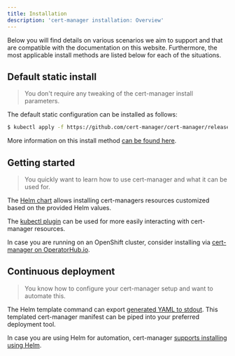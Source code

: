 ```yaml
---
title: Installation
description: 'cert-manager installation: Overview'
---
```


Below you will find details on various scenarios we aim to support and that are
compatible with the documentation on this website. Furthermore, the most applicable
install methods are listed below for each of the situations.

## Default static install

> You don't require any tweaking of the cert-manager install parameters.

The default static configuration can be installed as follows:
```bash
$ kubectl apply -f https://github.com/cert-manager/cert-manager/releases/download/v1.4.4/cert-manager.yaml
```
More information on this install method [can be found here](./kubectl.md).

## Getting started

> You quickly want to learn how to use cert-manager and what it can be used for.

The [Helm chart](./helm.md) allows installing cert-managers resources customized based on the provided Helm values.

The [kubectl plugin](../usage/kubectl-plugin.md) can be used for more easily interacting with cert-manager resources.

In case you are running on an OpenShift cluster, consider installing via [cert-manager on OperatorHub.io](./operator-lifecycle-manager.md).

## Continuous deployment

> You know how to configure your cert-manager setup and want to automate this.

The Helm template command can export [generated YAML to stdout](./helm.md#output-yaml).
This templated cert-manager manifest can be piped into your preferred deployment tool.

In case you are using Helm for automation, cert-manager [supports installing using Helm](./helm.md).
